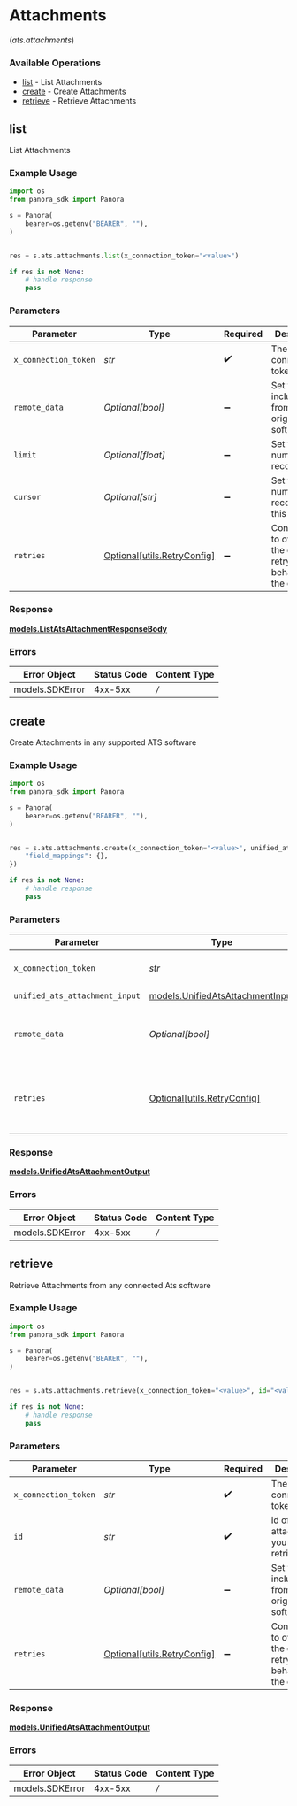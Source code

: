 # Attachments
(*ats.attachments*)

### Available Operations

* [list](#list) - List  Attachments
* [create](#create) - Create Attachments
* [retrieve](#retrieve) - Retrieve Attachments

## list

List  Attachments

### Example Usage

```python
import os
from panora_sdk import Panora

s = Panora(
    bearer=os.getenv("BEARER", ""),
)


res = s.ats.attachments.list(x_connection_token="<value>")

if res is not None:
    # handle response
    pass

```

### Parameters

| Parameter                                                           | Type                                                                | Required                                                            | Description                                                         |
| ------------------------------------------------------------------- | ------------------------------------------------------------------- | ------------------------------------------------------------------- | ------------------------------------------------------------------- |
| `x_connection_token`                                                | *str*                                                               | :heavy_check_mark:                                                  | The connection token                                                |
| `remote_data`                                                       | *Optional[bool]*                                                    | :heavy_minus_sign:                                                  | Set to true to include data from the original software.             |
| `limit`                                                             | *Optional[float]*                                                   | :heavy_minus_sign:                                                  | Set to get the number of records.                                   |
| `cursor`                                                            | *Optional[str]*                                                     | :heavy_minus_sign:                                                  | Set to get the number of records after this cursor.                 |
| `retries`                                                           | [Optional[utils.RetryConfig]](../../models/utils/retryconfig.md)    | :heavy_minus_sign:                                                  | Configuration to override the default retry behavior of the client. |


### Response

**[models.ListAtsAttachmentResponseBody](../../models/listatsattachmentresponsebody.md)**
### Errors

| Error Object    | Status Code     | Content Type    |
| --------------- | --------------- | --------------- |
| models.SDKError | 4xx-5xx         | */*             |

## create

Create Attachments in any supported ATS software

### Example Usage

```python
import os
from panora_sdk import Panora

s = Panora(
    bearer=os.getenv("BEARER", ""),
)


res = s.ats.attachments.create(x_connection_token="<value>", unified_ats_attachment_input={
    "field_mappings": {},
})

if res is not None:
    # handle response
    pass

```

### Parameters

| Parameter                                                                     | Type                                                                          | Required                                                                      | Description                                                                   |
| ----------------------------------------------------------------------------- | ----------------------------------------------------------------------------- | ----------------------------------------------------------------------------- | ----------------------------------------------------------------------------- |
| `x_connection_token`                                                          | *str*                                                                         | :heavy_check_mark:                                                            | The connection token                                                          |
| `unified_ats_attachment_input`                                                | [models.UnifiedAtsAttachmentInput](../../models/unifiedatsattachmentinput.md) | :heavy_check_mark:                                                            | N/A                                                                           |
| `remote_data`                                                                 | *Optional[bool]*                                                              | :heavy_minus_sign:                                                            | Set to true to include data from the original Ats software.                   |
| `retries`                                                                     | [Optional[utils.RetryConfig]](../../models/utils/retryconfig.md)              | :heavy_minus_sign:                                                            | Configuration to override the default retry behavior of the client.           |


### Response

**[models.UnifiedAtsAttachmentOutput](../../models/unifiedatsattachmentoutput.md)**
### Errors

| Error Object    | Status Code     | Content Type    |
| --------------- | --------------- | --------------- |
| models.SDKError | 4xx-5xx         | */*             |

## retrieve

Retrieve Attachments from any connected Ats software

### Example Usage

```python
import os
from panora_sdk import Panora

s = Panora(
    bearer=os.getenv("BEARER", ""),
)


res = s.ats.attachments.retrieve(x_connection_token="<value>", id="<value>")

if res is not None:
    # handle response
    pass

```

### Parameters

| Parameter                                                           | Type                                                                | Required                                                            | Description                                                         |
| ------------------------------------------------------------------- | ------------------------------------------------------------------- | ------------------------------------------------------------------- | ------------------------------------------------------------------- |
| `x_connection_token`                                                | *str*                                                               | :heavy_check_mark:                                                  | The connection token                                                |
| `id`                                                                | *str*                                                               | :heavy_check_mark:                                                  | id of the attachment you want to retrieve.                          |
| `remote_data`                                                       | *Optional[bool]*                                                    | :heavy_minus_sign:                                                  | Set to true to include data from the original Ats software.         |
| `retries`                                                           | [Optional[utils.RetryConfig]](../../models/utils/retryconfig.md)    | :heavy_minus_sign:                                                  | Configuration to override the default retry behavior of the client. |


### Response

**[models.UnifiedAtsAttachmentOutput](../../models/unifiedatsattachmentoutput.md)**
### Errors

| Error Object    | Status Code     | Content Type    |
| --------------- | --------------- | --------------- |
| models.SDKError | 4xx-5xx         | */*             |
